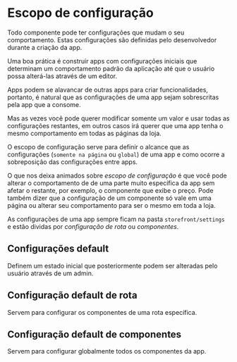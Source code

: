 # Escopo de configuração

Todo componente pode ter configurações que mudam o seu comportamento. Estas configurações são definidas pelo desenvolvedor durante a criação da app.

Uma boa prática é construir apps com configurações iniciais que determinam um comportamento padrão da aplicação até que o usuário possa alterá-las através de um editor.

Apps podem se alavancar de outras apps para criar funcionalidades, portanto, é natural que as configurações de uma app sejam sobrescritas pela app que a consome. 

Mas as vezes você pode querer modificar somente um valor e usar todas as configurações restantes,
em outros casos irá querer que uma app tenha o mesmo comportamento em todas as páginas da loja. 

O escopo de configuração serve para definir o alcance que as configurações (`somente na página` ou `global`) de uma app e como ocorre a sobreposição das configurações entre apps.

O que nos deixa animados sobre *escopo de configuração* é que você pode alterar o comportamento de de uma parte muito específica da app sem afetar o restante, por exemplo, o componente que exibe o preço. Pode também dizer que a configuração de um componente só vale em uma página ou alterar seu comportamento para ser o mesmo em toda a loja.

As configurações de uma app sempre ficam na pasta `storefront/settings` e estão dividas por _configuração de rota_ ou _componentes_.

## Configurações default

Definem um estado inicial que posteriormente podem ser alteradas pelo usuário através de um admin.

## Configuração default de rota

Servem para configurar os componentes de uma rota específica. 

## Configuração default de componentes

Servem para configurar globalmente todos os componentes da app. 